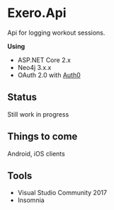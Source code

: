 # Exero.Api
Api for logging workout sessions.

**Using**
- ASP.NET Core 2.x
- Neo4j 3.x.x
- OAuth 2.0 with [Auth0](https://auth0.com/)

## Status
Still work in progress

## Things to come
Android, iOS clients

## Tools
- Visual Studio Community 2017
- Insomnia
